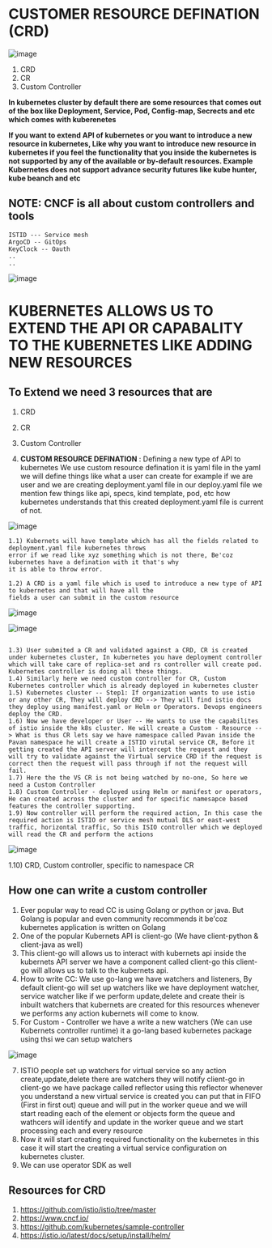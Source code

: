 # CUSTOMER RESOURCE DEFINATION (CRD)

![image](https://github.com/pavankumar0077/Devops-tools/assets/40380941/cffd37f5-7337-4511-9898-cf838943d4dc)


1) CRD
2) CR
3) Custom Controller

**In kubernetes cluster by default there are some resources that comes out of the box like
Deployment, Service, Pod, Config-map, Secrects and etc which comes with kuberenetes**

**If you want to extend API of kubernetes or you want to introduce a new resource in kubernetes, Like why you
want to introduce new resource in kubernetes if you feel the functionality that you inside the kubernetes
is not supported by any of the available or by-default resources. Example Kubernetes does not support
advance security futures like kube hunter, kube beanch and etc**

NOTE: CNCF is all about custom controllers and tools
--

```
ISTID --- Service mesh 
ArgoCD -- GitOps
KeyClock -- Oauth
..
..
```
![image](https://github.com/pavankumar0077/Devops-tools/assets/40380941/0a23e9b4-1dd1-4a95-adce-0a40d34aee5b)

# KUBERNETES ALLOWS US TO EXTEND THE API OR CAPABALITY TO THE KUBERNETES LIKE ADDING NEW RESOURCES

To Extend we need 3 resources that are
--
1) CRD
2) CR
3) Custom Controller

1) **CUSTOM RESOURCE DEFINATION** : Defining a new type of API to kubernetes
We use custom resource defination it is yaml file in the yaml we will define things like what a user can create
for example if we are user and we are creating deployment.yaml file in our deploy.yaml file we mention few things
like api, specs, kind template, pod, etc how kubernetes understands that this created deployment.yaml file
is current of not.

![image](https://github.com/pavankumar0077/Devops-tools/assets/40380941/e7d09cb3-2a31-4e91-a5e8-dac9c6457cc7)

```
1.1) Kubernets will have template which has all the fields related to deployment.yaml file kubernetes throws
error if we read like xyz something which is not there, Be'coz kubernetes have a defination with it that's why
it is able to throw error.

1.2) A CRD is a yaml file which is used to introduce a new type of API to kubernetes and that will have all the
fields a user can submit in the custom resource

```

![image](https://github.com/pavankumar0077/Devops-tools/assets/40380941/64dfe6ef-9e1e-402a-85c0-b00f655a8b85)

![image](https://github.com/pavankumar0077/Devops-tools/assets/40380941/186aa451-151f-414e-ab74-00304f4081e8)

```

1.3) User submited a CR and validated against a CRD, CR is created under kubernetes cluster, In kubernetes you have deployment controller which will take care of replica-set and rs controller will create pod. Kubernetes controller is doing all these things.
1.4) Similarly here we need custom controller for CR, Custom Kubernetes controller which is already deployed in kubernetes cluster 
1.5) Kubernetes cluster -- Step1: If organization wants to use istio or any other CR, They will deploy CRD --> They will find istio docs they deploy using manifest.yaml or Helm or Operators. Devops engineers deploy the CRD.
1.6) Now we have developer or User -- He wants to use the capabilites of istio inside the k8s cluster. He will create a Custom - Resource --> What is thus CR lets say we have namespace called Pavan inside the Pavan namespace he will create a ISTIO virutal service CR, Before it getting created the API server will intercept the request and they will try to validate against the Virtual service CRD if the request is correct then the request will pass through if not the request will fail.
1.7) Here the the VS CR is not being watched by no-one, So here we need a Custom Controller 
1.8) Custom Controller - deployed using Helm or manifest or operators, He can created across the cluster and for specific namesapce based features the controller supporting.
1.9) Now controller will perform the required action, In this case the required action is ISTIO or service mesh mutual DLS or east-west traffic, horizontal traffic, So this ISIO controller which we deployed will read the CR and perform the actions

```

![image](https://github.com/pavankumar0077/Devops-tools/assets/40380941/d6fbbb27-db24-49be-9a95-83e904f8f90a)

1.10) CRD, Custom controller, specific to namespace CR

How one can write a custom controller
--
1) Ever popular way to read CC is using Golang or python or java. But Golang is popular and even community recommends it be'coz kubernetes application is written on Golang
2) One of the popular Kubernets API is client-go (We have client-python & client-java as well)
3) This client-go will allows us to interact with kubernets api inside the kubernets API server we have a
component called client-go this client-go will allows us to talk to the kubernets api.
4) How to write CC: We use go-lang we have watchers and listeners, By default client-go will set up watchers like we have deployment watcher, service watcher like if we perform update,delete and create their is inbuilt watchers that kubernets are created for this resources whenever we performs any action kubernets will come to know.
5) For Custom - Controller we have a write a new watchers (We can use Kubernets controller runtime) it a go-lang based kubernetes package using thsi we can setup watchers
   
![image](https://github.com/pavankumar0077/Devops-tools/assets/40380941/51bc0ddd-a0cd-40a9-9642-9191cc99f5fc)
   
7) ISTIO people set up watchers for virtual service so any action create,update,delete there are watchers they will notify client-go in client-go we have package called reflector using this reflector whenever you understand a new virtual service is created you can put that in FIFO (First in first out) queue and will put in the worker queue and we will start reading each of the element or objects form the queue and wathcers will identify and update in the worker queue and we start processing each and every resource
8) Now it will start creating required functionality on the kubernetes in this case it will start the creating a virtual service configuration on kubernetes cluster.
9) We can use operator SDK as well

Resources for CRD
--
1) https://github.com/istio/istio/tree/master
2) https://www.cncf.io/
3) https://github.com/kubernetes/sample-controller
4) https://istio.io/latest/docs/setup/install/helm/



